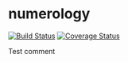 # numerology
[![Build Status](https://secure.travis-ci.org/mike-hewitson/numerology.png?branch=master)](https://travis-ci.org/mike-hewitson/numerology)
[![Coverage Status](https://coveralls.io/repos/mike-hewitson/numerology/badge.svg?branch=master)](https://coveralls.io/r/mike-hewitson/numerology/?branch=master)

 Test comment